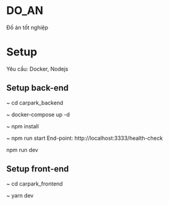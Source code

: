# DO_AN
Đồ án tốt nghiệp

# Setup
Yêu cầu: Docker, Nodejs

## Setup back-end
~ cd carpark_backend

~ docker-compose up -d

~ npm install

~ npm run start
End-point: http://localhost:3333/health-check

npm run dev

## Setup front-end
~ cd carpark_frontend

~ yarn dev

